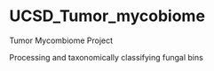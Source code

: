 # UCSD_Tumor_mycobiome
Tumor Mycombiome Project

Processing and taxonomically classifying fungal bins
